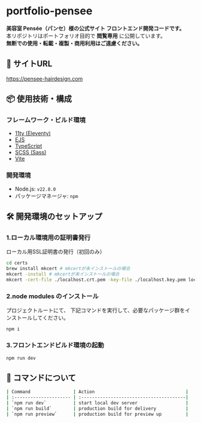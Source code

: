 # portfolio-pensee

**美容室 Pensée（パンセ）様の公式サイト フロントエンド開発コードです。**  
本リポジトリはポートフォリオ目的で **閲覧専用** に公開しています。  
**無断での使用・転載・複製・商用利用はご遠慮ください。**

## 🔗 サイトURL

https://pensee-hairdesign.com

## 📦 使用技術・構成

### フレームワーク・ビルド環境

- [11ty (Eleventy)](https://www.11ty.dev/)  
- [EJS](https://ejs.co/)  
- [TypeScript](https://www.typescriptlang.org/)  
- [SCSS (Sass)](https://sass-lang.com/)  
- [Vite](https://ja.vite.dev/)  

### 開発環境

- Node.js: `v22.8.0`
- パッケージマネージャ: `npm`

## 🛠 開発環境のセットアップ

### 1.ローカル環境用の証明書発行

ローカル用SSL証明書の発行（初回のみ）

```bash
cd certs
brew install mkcert # mkcertが未インストールの場合
mkcert -install # mkcertが未インストールの場合
mkcert -cert-file ./localhost.crt.pem -key-file ./localhost.key.pem localhost
```

### 2.node modules のインストール

プロジェクトルートにて、
下記コマンドを実行して、必要なパッケージ群をインストールしてください。

```npm
npm i
```

### 3.フロントエンドビルド環境の起動

```npm
npm run dev
```

## 📌 コマンドについて

```bash
| Command                | Action                                  |
| :--------------------- | :---------------------------------------|
| `npm run dev`          | start local dev server                  |
| `npm run build`        | production build for delivery           |
| `npm run preview`      | production build for preview up         |
```
